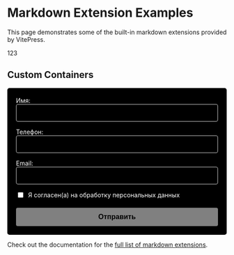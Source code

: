 # Markdown Extension Examples

This page demonstrates some of the built-in markdown extensions provided by VitePress.

123

## Custom Containers

<form id="myForm" class="custom-form">
  <div class="form-group">
    <label for="name">Имя:</label>
    <input type="text" id="name" name="name" class="form-input" required>
  </div>
  
  <div class="form-group">
    <label for="phone">Телефон:</label>
    <input type="tel" id="phone" name="phone" class="form-input" required>
  </div>
  
  <div class="form-group">
    <label for="email">Email:</label>
    <input type="email" id="email" name="email" class="form-input" required>
  </div>
  
  <div class="form-group checkbox-group">
    <input type="checkbox" id="consent" name="consent" required>
    <label for="consent">Я согласен(а) на обработку персональных данных</label>
  </div>
  
  <button type="submit" class="submit-btn" disabled>
    Отправить
  </button>
</form>

<div id="successMessage" class="success-message" style="display: none;">
  ✅ Заявка успешно отправлена. Скоро свяжемся.
</div>

<style>
.custom-form {
  max-width: 500px;
  margin: 0;
  padding: 20px;
  background-color: #000000;
  border-radius: 5px;
  color: #ffffff;
}

.form-group {
  margin-bottom: 15px;
}

.form-input {
  width: 100%;
  padding: 10px;
  box-sizing: border-box;
  border: 1px solid #cccccc;
  border-radius: 4px;
  font-size: 16px;
  background-color: #000000;
  color: #ffffff;
}

.checkbox-group {
  display: flex;
  align-items: center;
  gap: 8px;
  margin-bottom: 20px;
}

.checkbox-group input {
  width: auto;
}

.submit-btn {
  background-color: #ffffff;
  color: #000000;
  padding: 12px 20px;
  border: none;
  border-radius: 4px;
  cursor: pointer;
  font-size: 16px;
  width: 100%;
  font-weight: bold;
  transition: opacity 0.3s;
}

.submit-btn:hover {
  opacity: 0.9;
}

.submit-btn:disabled {
  opacity: 0.5;
  cursor: not-allowed;
}

.success-message {
  margin-top: 15px;
  padding: 10px;
  background-color: #e6f7e6;
  border: 1px solid #a5d6a7;
  border-radius: 4px;
  color: #2e7d32;
  font-weight: bold;
}
</style>

<script>
// Используем export default для совместимости с VitePress
export default {
  mounted() {
    this.initForm();
  },
  methods: {
    initForm() {
      const form = document.getElementById('myForm');
      if (!form) return;
      
      const successMessage = document.getElementById('successMessage');
      const submitBtn = form.querySelector('.submit-btn');
      const requiredInputs = form.querySelectorAll('input[required]');
      const checkbox = form.querySelector('input[type="checkbox"]');
      
      // Функция проверки валидности формы
      const checkFormValidity = () => {
        let allValid = true;
        
        requiredInputs.forEach(input => {
          if (!input.value.trim()) allValid = false;
        });
        
        if (checkbox && !checkbox.checked) allValid = false;
        
        submitBtn.disabled = !allValid;
      };
      
      // Проверяем форму при каждом изменении
      requiredInputs.forEach(input => {
        input.addEventListener('input', checkFormValidity);
      });
      
      if (checkbox) {
        checkbox.addEventListener('change', checkFormValidity);
      }
      
      // Обработка отправки формы
      form.addEventListener('submit', (e) => {
        e.preventDefault();
        
        // Собираем данные формы
        const formData = new FormData(form);
        const data = Object.fromEntries(formData.entries());
        
        // Показываем сообщение сразу
        successMessage.style.display = 'block';
        form.reset();
        submitBtn.disabled = true;
        
        // Отправка на email через FormSubmit.co
        fetch('https://formsubmit.co/ajax/theorchestramanco@gmail.com', {
          method: 'POST',
          headers: {
            'Content-Type': 'application/json',
            'Accept': 'application/json'
          },
          body: JSON.stringify(data)
        })
        .then(response => {
          if (!response.ok) throw new Error('Network error');
          return response.json();
        })
        .catch(error => {
          console.error('Error:', error);
          // Резервная отправка через mailto
          const mailtoBody = `Имя: ${data.name}%0AТелефон: ${data.phone}%0AEmail: ${data.email}%0AСогласие: ${data.consent ? 'Да' : 'Нет'}`;
          window.location.href = `mailto:theorchestramanco@gmail.com?subject=Заявка&body=${mailtoBody}`;
        })
        .finally(() => {
          // Скрываем сообщение через 5 секунд
          setTimeout(() => {
            successMessage.style.display = 'none';
          }, 5000);
        });
      });
      
      // Инициализируем проверку
      checkFormValidity();
    }
  }
}
</script>

Check out the documentation for the [full list of markdown extensions](https://vitepress.dev/guide/markdown).

